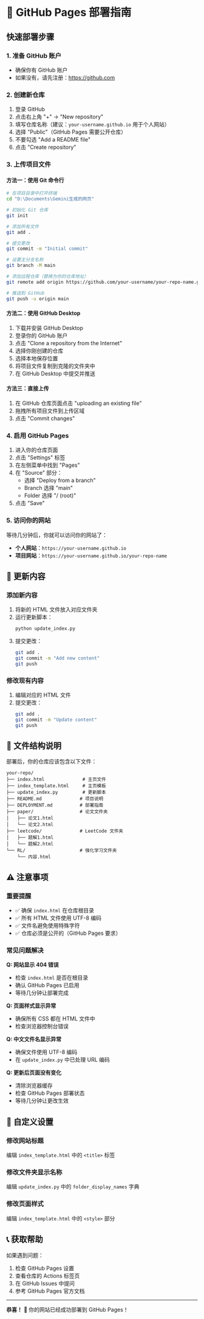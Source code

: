 # 🚀 GitHub Pages 部署指南

## 快速部署步骤

### 1. 准备 GitHub 账户
- 确保你有 GitHub 账户
- 如果没有，请先注册：https://github.com

### 2. 创建新仓库
1. 登录 GitHub
2. 点击右上角 "+" → "New repository"
3. 填写仓库名称（建议：`your-username.github.io` 用于个人网站）
4. 选择 "Public"（GitHub Pages 需要公开仓库）
5. 不要勾选 "Add a README file"
6. 点击 "Create repository"

### 3. 上传项目文件

#### 方法一：使用 Git 命令行
```bash
# 在项目目录中打开终端
cd "D:\Documents\Gemini生成的网页"

# 初始化 Git 仓库
git init

# 添加所有文件
git add .

# 提交更改
git commit -m "Initial commit"

# 设置主分支名称
git branch -M main

# 添加远程仓库（替换为你的仓库地址）
git remote add origin https://github.com/your-username/your-repo-name.git

# 推送到 GitHub
git push -u origin main
```

#### 方法二：使用 GitHub Desktop
1. 下载并安装 GitHub Desktop
2. 登录你的 GitHub 账户
3. 点击 "Clone a repository from the Internet"
4. 选择你刚创建的仓库
5. 选择本地保存位置
6. 将项目文件复制到克隆的文件夹中
7. 在 GitHub Desktop 中提交并推送

#### 方法三：直接上传
1. 在 GitHub 仓库页面点击 "uploading an existing file"
2. 拖拽所有项目文件到上传区域
3. 点击 "Commit changes"

### 4. 启用 GitHub Pages

1. 进入你的仓库页面
2. 点击 "Settings" 标签
3. 在左侧菜单中找到 "Pages"
4. 在 "Source" 部分：
   - 选择 "Deploy from a branch"
   - Branch 选择 "main"
   - Folder 选择 "/ (root)"
5. 点击 "Save"

### 5. 访问你的网站

等待几分钟后，你就可以访问你的网站了：

- **个人网站**：`https://your-username.github.io`
- **项目网站**：`https://your-username.github.io/your-repo-name`

## 🔄 更新内容

### 添加新内容
1. 将新的 HTML 文件放入对应文件夹
2. 运行更新脚本：
   ```bash
   python update_index.py
   ```
3. 提交更改：
   ```bash
   git add .
   git commit -m "Add new content"
   git push
   ```

### 修改现有内容
1. 编辑对应的 HTML 文件
2. 提交更改：
   ```bash
   git add .
   git commit -m "Update content"
   git push
   ```

## 📁 文件结构说明

部署后，你的仓库应该包含以下文件：

```
your-repo/
├── index.html              # 主页文件
├── index_template.html     # 主页模板
├── update_index.py         # 更新脚本
├── README.md              # 项目说明
├── DEPLOYMENT.md          # 部署指南
├── paper/                 # 论文文件夹
│   ├── 论文1.html
│   └── 论文2.html
├── leetcode/              # LeetCode 文件夹
│   ├── 题解1.html
│   └── 题解2.html
└── RL/                    # 强化学习文件夹
    └── 内容.html
```

## ⚠️ 注意事项

### 重要提醒
- ✅ 确保 `index.html` 在仓库根目录
- ✅ 所有 HTML 文件使用 UTF-8 编码
- ✅ 文件名避免使用特殊字符
- ✅ 仓库必须是公开的（GitHub Pages 要求）

### 常见问题解决

**Q: 网站显示 404 错误**
- 检查 `index.html` 是否在根目录
- 确认 GitHub Pages 已启用
- 等待几分钟让部署完成

**Q: 页面样式显示异常**
- 确保所有 CSS 都在 HTML 文件中
- 检查浏览器控制台错误

**Q: 中文文件名显示异常**
- 确保文件使用 UTF-8 编码
- 在 `update_index.py` 中已处理 URL 编码

**Q: 更新后页面没有变化**
- 清除浏览器缓存
- 检查 GitHub Pages 部署状态
- 等待几分钟让更改生效

## 🎯 自定义设置

### 修改网站标题
编辑 `index_template.html` 中的 `<title>` 标签

### 修改文件夹显示名称
编辑 `update_index.py` 中的 `folder_display_names` 字典

### 修改页面样式
编辑 `index_template.html` 中的 `<style>` 部分

## 📞 获取帮助

如果遇到问题：
1. 检查 GitHub Pages 设置
2. 查看仓库的 Actions 标签页
3. 在 GitHub Issues 中提问
4. 参考 GitHub Pages 官方文档

---

**恭喜！** 🎉 你的网站已经成功部署到 GitHub Pages！ 